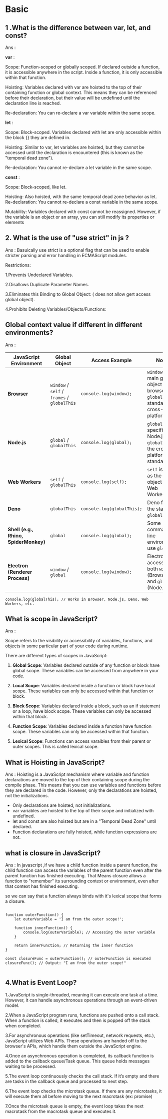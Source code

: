
# Basic

## 1 .What is the difference between var, let, and const?

Ans : 

**var** : 

Scope: Function-scoped or globally scoped. If declared outside a function, it is accessible anywhere in the script. Inside a function, it is only accessible within that function.

Hoisting: Variables declared with var are hoisted to the top of their containing function or global context. This means they can be referenced before their declaration, but their value will be undefined until the declaration line is reached.

Re-declaration: You can re-declare a var variable within the same scope.

**let** :

Scope: Block-scoped. Variables declared with let are only accessible within the block {} they are defined in.

Hoisting: Similar to var, let variables are hoisted, but they cannot be accessed until the declaration is encountered (this is known as the "temporal dead zone").

Re-declaration: You cannot re-declare a let variable in the same scope.

**const** :

Scope: Block-scoped, like let.

Hoisting: Also hoisted, with the same temporal dead zone behavior as let.
Re-declaration: You cannot re-declare a const variable in the same scope.

Mutability: Variables declared with const cannot be reassigned. However, if the variable is an object or an array, you can still modify its properties or elements


## 2. What is the use of "use strict" in js ?

Ans : Basuically use strict is a optional flag that can be used to enable stricter parsing and error handling in ECMAScript modules.

Restrictions:

1.Prevents Undeclared Variables.

2.Disallows Duplicate Parameter Names.

3.Eliminates this Binding to Global Object: ( does not allow gert access global object).

4.Prohibits Deleting Variables/Objects/Functions:

## Global context value if different in different environments?

Ans :

| **JavaScript Environment**       | **Global Object**                       | **Access Example**                               | **Notes**                                                                                     |
|----------------------------------|-----------------------------------------|------------------------------------------------|---------------------------------------------------------------------------------------------|
| **Browser**                      | `window` / `self` / `frames` / `globalThis` | ```console.log(window);```                       | `window` is the main global object in browsers. `globalThis` is standard and cross-platform. |
| **Node.js**                      | `global` / `globalThis`                 | ```console.log(global);```                       | `global` is specific to Node.js. `globalThis` is the cross-platform standard.               |
| **Web Workers**                  | `self` / `globalThis`                   | ```console.log(self);```                         | `self` is used as the global object in Web Workers.                                         |
| **Deno**                         | `globalThis`                            | ```console.log(globalThis);```                   | Deno follows the standard `globalThis`.                                                     |
| **Shell (e.g., Rhino, SpiderMonkey)** | `global`                              | ```console.log(global);```                       | Some command-line environments use `global`.                                                |
| **Electron (Renderer Process)**  | `window` / `global`                     | ```console.log(window);```                       | Electron has access to both `window` (Browser) and `global` (Node.js).                      |

```
console.log(globalThis); // Works in Browser, Node.js, Deno, Web Workers, etc.
```

## What is scope in JavaScript?

Ans : 

Scope refers to the visibility or accessibility of variables, functions, and objects in some particular part of your code during runtime.

There are different types of scopes in JavaScript:

1. **Global Scope**: Variables declared outside of any function or block have global scope. These variables can be accessed from anywhere in your code.

2. **Local Scope**: Variables declared inside a function or block have local scope. These variables can only be accessed within that function or block.

3. **Block Scope**: Variables declared inside a block, such as an if statement or a loop, have block scope. These variables can only be accessed within that block.

4. **Function Scope**: Variables declared inside a function have function scope. These variables can only be accessed within that function.

5. **Lexical Scope**: Functions can access varaibles from their parent or outer scopes. This is called lexical scope.


## What is Hoisting in JavaScript?

Ans : Hoisting is a JavaScript mechanism where variable and function declarations are moved to the top of their containing scope during the compile phase. This means that you can use variables and functions before they are declared in the code. However, only the declarations are hoisted, not the initializations.

- Only declarations are hoisted, not initializations.
- var variables are hoisted to the top of their scope and initialized with undefined.
- let and const are also hoisted but are in a "Temporal Dead Zone" until declared.
- Function declarations are fully hoisted, while function expressions are not.

## what is closure in JavaScript?

Ans : In javascript ,if we have a child function inside a parent function, the child function can access the variables of the parent function even after the parent function has finished executing. That Means closure allows a function to "remember" its surrounding context or environment, even after that context has finished executing.

so we can say that a function always binds with it's lexical scope that forms a closure.

```

function outerFunction() {
    let outerVariable = 'I am from the outer scope!';

    function innerFunction() {
        console.log(outerVariable); // Accessing the outer variable
    }

    return innerFunction; // Returning the inner function
}

const closureFunc = outerFunction(); // outerFunction is executed
closureFunc(); // Output: "I am from the outer scope!"


```

## 4.What is Event Loop?

1.JavaScript is single-threaded, meaning it can execute one task at a time. However, it can handle asynchronous operations through an event-driven model.

2.When a JavaScript program runs, functions are pushed onto a call stack. When a function is called, it executes and then is popped off the stack when completed.

3.For asynchronous operations (like setTimeout, network requests, etc.), JavaScript utilizes Web APIs. These operations are handed off to the browser's APIs, which handle them outside the JavaScript engine.

4.Once an asynchronous operation is completed, its callback function is added to the callback queue/Task queue. This queue holds messages waiting to be processed.

5.The event loop continuously checks the call stack. If it’s empty and there are tasks in the callback queue and processed to next step.

6.The event loop checks the microtask queue. If there are any microtasks, it will execute them all before moving to the next macrotask (ex: promise)

7.Once the microtask queue is empty, the event loop takes the next macrotask from the macrotask queue and executes it.